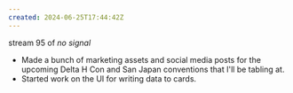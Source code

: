 ```yaml
---
created: 2024-06-25T17:44:42Z
---
```


stream 95 of _no signal_
- Made a bunch of marketing assets and social media posts for the upcoming Delta H Con and San Japan conventions that I'll be tabling at.
- Started work on the UI for writing data to cards.